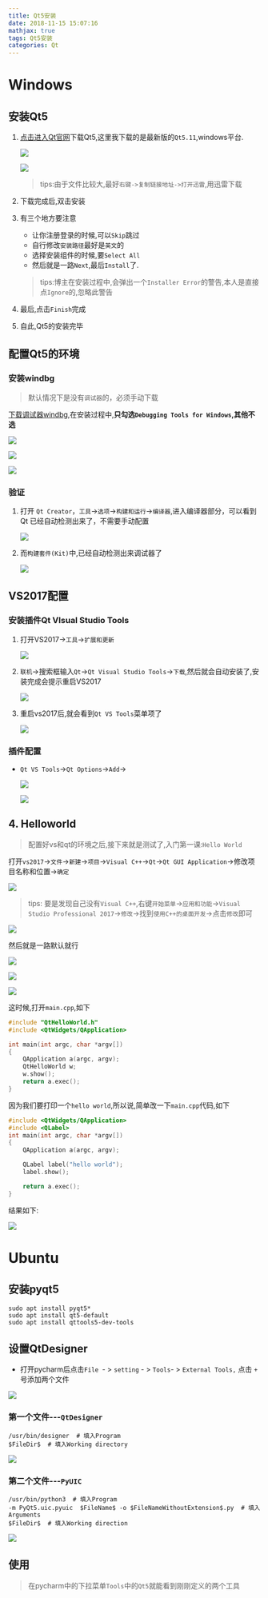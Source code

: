```yaml
---
title: Qt5安装
date: 2018-11-15 15:07:16
mathjax: true
tags: Qt5安装
categories: Qt
---
```


# Windows
## 安装Qt5
1. [点击进入Qt官网](http://download.qt.io/archive/qt/)下载Qt5,这里我下载的是最新版的`Qt5.11`,windows平台.

    ![](https://raw.githubusercontent.com/fengwenhua/ImageBed/master/_1527644391_16788_1537332597)
    <!-- more -->
    ![](https://raw.githubusercontent.com/fengwenhua/ImageBed/master/_1527644458_5328_1537332616)
    > tips:由于文件比较大,最好`右键->复制链接地址->打开迅雷`,用迅雷下载

2. 下载完成后,双击安装
3. 有三个地方要注意
    * 让你注册登录的时候,可以`Skip`跳过
    * 自行修改`安装路径`最好是`英文`的
    * 选择安装组件的时候,要`Select All`
    * 然后就是一路`Next`,最后`Install`了.
    > tips:博主在安装过程中,会弹出一个`Installer Error`的警告,本人是直接点`Ignore`的,忽略此警告

4. 最后,点击`Finish`完成
5. 自此,Qt5的安装完毕

## 配置Qt5的环境
### 安装windbg
> 默认情况下是没有`调试器`的，必须手动下载

[下载调试器windbg](https://developer.microsoft.com/zh-cn/windows/hardware/download-windbg),在安装过程中,**只勾选`Debugging Tools for Windows`,其他不选**

![](https://raw.githubusercontent.com/fengwenhua/ImageBed/master/_1527645555_9264_1537332632)

![](https://raw.githubusercontent.com/fengwenhua/ImageBed/master/_1527645589_21588_1537332640)

![](https://raw.githubusercontent.com/fengwenhua/ImageBed/master/_1527645789_26375_1537332648)

### 验证
1. 打开 `Qt Creator`，`工具`->`选项`->`构建和运行`->`编译器`,进入编译器部分，可以看到 Qt 已经自动检测出来了，不需要手动配置

    ![](https://raw.githubusercontent.com/fengwenhua/ImageBed/master/_1527652433_18573_1537332689)

2. 而`构建套件(Kit)`中,已经自动检测出来调试器了

    ![](https://raw.githubusercontent.com/fengwenhua/ImageBed/master/_1527652386_4416_1537332701)

## VS2017配置
### 安装插件Qt VIsual  Studio Tools
1. 打开VS2017->`工具`->`扩展和更新`

    ![](https://raw.githubusercontent.com/fengwenhua/ImageBed/master/_1527652808_10732_1537332710)

2. `联机`->搜索框输入`Qt`->`Qt Visual Studio Tools`->`下载`,然后就会自动安装了,安装完成会提示重启VS2017

    ![](https://raw.githubusercontent.com/fengwenhua/ImageBed/master/_1527652869_13419_1537332720)

3. 重启vs2017后,就会看到`Qt VS Tools`菜单项了

    ![](https://raw.githubusercontent.com/fengwenhua/ImageBed/master/_1527653121_31687_1537332728)

### 插件配置
* `Qt VS Tools`->`Qt Options`->`Add`->

    ![](https://raw.githubusercontent.com/fengwenhua/ImageBed/master/_1527653495_12074_1537332742)

    ![](https://raw.githubusercontent.com/fengwenhua/ImageBed/master/_1527653444_22807_1537332751)

## 4. Helloworld
> 配置好vs和qt的环境之后,接下来就是测试了,入门第一课:`Hello World`

打开`vs2017`->`文件`->`新建`->`项目`->`Visual C++`->`Qt`->`Qt GUI Application`->修改项目名称和位置->`确定`

![](https://raw.githubusercontent.com/fengwenhua/ImageBed/master/_1527653727_2648_1537332766)

> tips: 要是发现自己没有`Visual C++`,右键`开始菜单`->`应用和功能`->`Visual Studio Professional 2017`->`修改`->找到`使用C++的桌面开发`->点击`修改`即可

![](https://raw.githubusercontent.com/fengwenhua/ImageBed/master/_1527654327_13331_1537332777)


然后就是一路默认就行

![](https://raw.githubusercontent.com/fengwenhua/ImageBed/master/_1527653743_10827_1537332797)

![](https://raw.githubusercontent.com/fengwenhua/ImageBed/master/_1527653765_6383_1537332817)

![](https://raw.githubusercontent.com/fengwenhua/ImageBed/master/_1527653782_30909_1537332828)

这时候,打开`main.cpp`,如下
```cpp
#include "QtHelloWorld.h"
#include <QtWidgets/QApplication>

int main(int argc, char *argv[])
{
    QApplication a(argc, argv);
    QtHelloWorld w;
    w.show();
    return a.exec();
}
```

因为我们要打印一个`hello world`,所以说,简单改一下`main.cpp`代码,如下
```cpp
#include <QtWidgets/QApplication>
#include <QLabel>
int main(int argc, char *argv[])
{
    QApplication a(argc, argv);

    QLabel label("hello world");
    label.show();

    return a.exec();
}
```
结果如下:

![](https://raw.githubusercontent.com/fengwenhua/ImageBed/master/_1527654005_20624_1537332840)


# Ubuntu
## 安装pyqt5
```shell
sudo apt install pyqt5*
sudo apt install qt5-default
sudo apt install qttools5-dev-tools
```

## 设置QtDesigner
* 打开pycharm后点击`File `- > `setting` - > `Tools`- > `External Tools,` 点击 `+` 号添加两个文件

![](https://raw.githubusercontent.com/fengwenhua/ImageBed/master/1535078798.jpg)

### 第一个文件---`QtDesigner`
```
/usr/bin/designer  # 填入Program
$FileDir$  # 填入Working directory
```

![](https://raw.githubusercontent.com/fengwenhua/ImageBed/master/1535078672.jpg)

### 第二个文件---`PyUIC`
```
/usr/bin/python3  # 填入Program
-m PyQt5.uic.pyuic  $FileName$ -o $FileNameWithoutExtension$.py  # 填入Arguments
$FileDir$  # 填入Working direction
```

![](https://raw.githubusercontent.com/fengwenhua/ImageBed/master/1535078710.jpg)

## 使用
>  在pycharm中的下拉菜单`Tools`中的`Qt5`就能看到刚刚定义的两个工具

